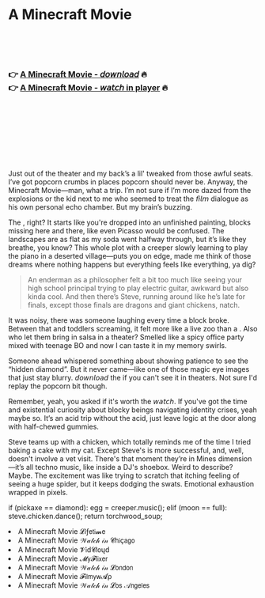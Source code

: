 <h1>A Minecraft Movie</h1>

<br><br><br>

<h3>👉 <a href="https://Staxys-childtergentsimp1974.github.io/bonnqvjmqd/">A Minecraft Movie - 𝘥𝘰𝘸𝘯𝘭𝘰𝘢𝘥</a> 🔥<br>
👉 <a href="https://Staxys-childtergentsimp1974.github.io/bonnqvjmqd/">A Minecraft Movie - 𝘸𝘢𝘵𝘤𝘩 in player</a> 🔥
</h3>



<br><br><br><br><br><br><br>


Just out of the theater and my back’s a lil' tweaked from those awful seats. I’ve got popcorn crumbs in places popcorn should never be. Anyway, the Minecraft Movie—man, what a trip. I’m not sure if I’m more dazed from the explosions or the kid next to me who seemed to treat the 𝘧𝘪𝘭𝘮 dialogue as his own personal echo chamber. But my brain’s buzzing.

The  , right? It starts like you're dropped into an unfinished painting, blocks missing here and there, like even Picasso would be confused. The landscapes are as flat as my soda went halfway through, but it’s like they breathe, you know? This whole plot with a creeper slowly learning to play the piano in a deserted village—puts you on edge, made me think of those dreams where nothing happens but everything feels like everything, ya dig?

> An enderman as a philosopher felt a bit too much like seeing your high school principal trying to play electric guitar, awkward but also kinda cool. And then there’s Steve, running around like he’s late for finals, except those finals are dragons and giant chickens, natch.

It was noisy, there was someone laughing every time a block broke. Between that and toddlers screaming, it felt more like a live zoo than a  . Also who let them bring in salsa in a theater? Smelled like a spicy office party mixed with teenage BO and now I can taste it in my memory swirls.

Someone ahead whispered something about showing patience to see the “hidden diamond”. But it never came—like one of those magic eye images that just stay blurry. 𝘥𝘰𝘸𝘯𝘭𝘰𝘢𝘥 the   if you can't see it in theaters. Not sure I'd replay the popcorn bit though.

Remember, yeah, you asked if it's worth the 𝘸𝘢𝘵𝘤𝘩. If you've got the time and existential curiosity about blocky beings navigating identity crises, yeah maybe so. It’s an acid trip without the acid, just leave logic at the door along with half-chewed gummies.

Steve teams up with a chicken, which totally reminds me of the time I tried baking a cake with my cat. Except Steve's is more successful, and, well, doesn't involve a vet visit. There's that moment they’re in Mines dimension—it’s all techno music, like inside a DJ's shoebox. Weird to describe? Maybe. The excitement was like trying to scratch that itching feeling of seeing a huge spider, but it keeps dodging the swats. Emotional exhaustion wrapped in pixels.

if (pickaxe == diamond):
    egg = creeper.music();
    elif (moon == full):
    steve.chicken.dance();
    return torchwood_soup;

<li>A Minecraft Movie 𝓛𝗂ƒ𝖾𝗍𝗂𝓶𝖾</li>
<li>A Minecraft Movie 𝒲𝒶𝓉𝒸𝒽 𝒾𝓃 𝓒𝗁𝗂ç𝖺𝗀𝗈</li>
<li>A Minecraft Movie 𝓥𝗂ԁ𝓒𝗅𝗈ųԁ</li>
<li>A Minecraft Movie 𝓜𝗒𝓕𝗅𝗂𝗑𝖾𝗋</li>
<li>A Minecraft Movie 𝒲𝒶𝓉𝒸𝒽 𝒾𝓃 𝓛𝗈𝗇𝖽𝗈𝗇</li>
<li>A Minecraft Movie 𝓕𝗂𝗅𝗆𝗒𝗐𝓐ρ</li>
<li>A Minecraft Movie 𝒲𝒶𝓉𝒸𝒽 𝒾𝓃 𝓛𝗈𝗌 𝒜𝗇𝗀𝖾𝗅𝖾𝗌</li>
